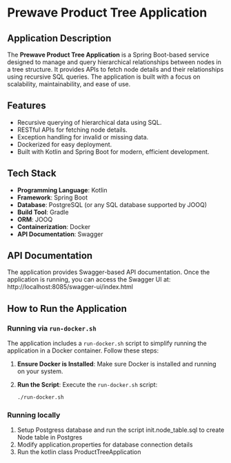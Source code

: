 # Prewave Product Tree Application

## Application Description
The **Prewave Product Tree Application** is a Spring Boot-based service designed to manage and query hierarchical relationships between nodes in a tree structure. It provides APIs to fetch node details and their relationships using recursive SQL queries. The application is built with a focus on scalability, maintainability, and ease of use.

## Features
- Recursive querying of hierarchical data using SQL.
- RESTful APIs for fetching node details.
- Exception handling for invalid or missing data.
- Dockerized for easy deployment.
- Built with Kotlin and Spring Boot for modern, efficient development.

## Tech Stack
- **Programming Language**: Kotlin
- **Framework**: Spring Boot
- **Database**: PostgreSQL (or any SQL database supported by JOOQ)
- **Build Tool**: Gradle
- **ORM**: JOOQ
- **Containerization**: Docker
- **API Documentation**: Swagger

## API Documentation
The application provides Swagger-based API documentation. Once the application is running, you can access the Swagger UI at:
http://localhost:8085/swagger-ui/index.html

## How to Run the Application

### Running via `run-docker.sh`
The application includes a `run-docker.sh` script to simplify running the application in a Docker container. Follow these steps:

1. **Ensure Docker is Installed**:
   Make sure Docker is installed and running on your system.

2. **Run the Script**:
   Execute the `run-docker.sh` script:
   ```bash
   ./run-docker.sh
   
### Running locally
  1. Setup Postgress database and run the script init.node_table.sql to create Node table in Postgres
  2. Modify application.properties for database connection details
  3. Run the kotlin class ProductTreeApplication 
